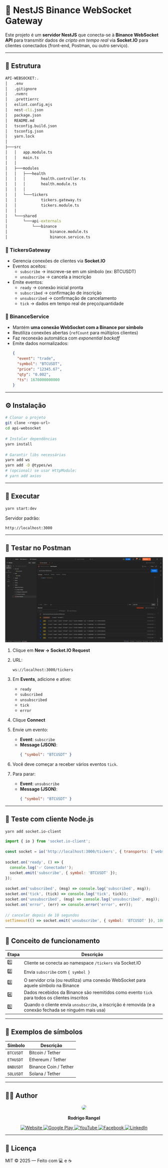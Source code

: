 # 📡 NestJS Binance WebSocket Gateway

Este projeto é um **servidor NestJS** que conecta-se à **Binance WebSocket API** para transmitir dados de *cripto em tempo real* via **Socket.IO** para clientes conectados (front-end, Postman, ou outro serviço).

---

## 🧱 Estrutura

```cmd
API-WEBSOCKET:.
│   .env
│   .gitignore
│   .nvmrc
│   .prettierrc
│   eslint.config.mjs
│   nest-cli.json
│   package.json
│   README.md
│   tsconfig.build.json
│   tsconfig.json
│   yarn.lock
│
├───src
│   │   app.module.ts
│   │   main.ts
│   │
│   ├───modules
│   │   ├───health
│   │   │       health.controller.ts
│   │   │       health.module.ts
│   │   │
│   │   └───tickers
│   │           tickers.gateway.ts
│   │           tickers.module.ts
│   │
│   └───shared
│       └───api-externals
│           └───binance
│                   binance.module.ts
│                   binance.service.ts
```


### 🔹 TickersGateway
- Gerencia conexões de clientes via **Socket.IO**
- Eventos aceitos:
    - `subscribe` → inscreve-se em um símbolo (ex: BTCUSDT)
    - `unsubscribe` → cancela a inscrição
- Emite eventos:
    - `ready` → conexão inicial pronta
    - `subscribed` → confirmação de inscrição
    - `unsubscribed` → confirmação de cancelamento
    - `tick` → dados em tempo real de preço/quantidade

### 🔹 BinanceService
- Mantém **uma conexão WebSocket com a Binance por símbolo**
- Reutiliza conexões abertas (`refCount` para múltiplos clientes)
- Faz reconexão automática com *exponential backoff*
- Emite dados normalizados:
  ```json
  {
    "event": "trade",
    "symbol": "BTCUSDT",
    "price": "12345.67",
    "qty": "0.002",
    "ts": 1670000000000
  }
  ```

---

## ⚙️ Instalação

```bash
# Clonar o projeto
git clone <repo-url>
cd api-websocket

# Instalar dependências
yarn install

# Garantir libs necessárias
yarn add ws
yarn add -D @types/ws
# (opcional) se usar HttpModule:
# yarn add axios
```

---

## 🚀 Executar

```bash
yarn start:dev
```

Servidor padrão:
```
http://localhost:3000
```

---

## 🧪 Testar no Postman
![img.png](img.png)
1. Clique em **New → Socket.IO Request**
2. URL:
   ```
   ws://localhost:3000/tickers
   ```
3. Em **Events**, adicione e ative:
    - `ready`
    - `subscribed`
    - `unsubscribed`
    - `tick`
    - `error`

4. Clique **Connect**

5. Envie um evento:
    - **Event**: `subscribe`
    - **Message (JSON)**:
      ```json
      { "symbol": "BTCUSDT" }
      ```

6. Você deve começar a receber vários eventos `tick`.

7. Para parar:
    - **Event**: `unsubscribe`
    - **Message (JSON)**:
      ```json
      { "symbol": "BTCUSDT" }
      ```

---

## 🧩 Teste com cliente Node.js

```bash
yarn add socket.io-client
```

```js
import { io } from 'socket.io-client';

const socket = io('http://localhost:3000/tickers', { transports: ['websocket'] });

socket.on('ready', () => {
  console.log('✅ Conectado!');
  socket.emit('subscribe', { symbol: 'BTCUSDT' });
});

socket.on('subscribed', (msg) => console.log('subscribed', msg));
socket.on('tick', (tick) => console.log('tick', tick));
socket.on('unsubscribed', (msg) => console.log('unsubscribed', msg));
socket.on('error', (err) => console.error('error', err));

// cancelar depois de 10 segundos
setTimeout(() => socket.emit('unsubscribe', { symbol: 'BTCUSDT' }), 10000);
```

---

## 🧠 Conceito de funcionamento

| Etapa | Descrição |
|-------|------------|
| 1️⃣ | Cliente se conecta ao namespace `/tickers` via Socket.IO |
| 2️⃣ | Envia `subscribe` com `{ symbol }` |
| 3️⃣ | O servidor cria (ou reutiliza) uma conexão WebSocket para aquele símbolo na Binance |
| 4️⃣ | Dados recebidos da Binance são reemitidos como evento `tick` para todos os clientes inscritos |
| 5️⃣ | Quando o cliente envia `unsubscribe`, a inscrição é removida (e a conexão fechada se ninguém mais usa) |

---

## 🧰 Exemplos de símbolos

| Símbolo | Descrição |
|----------|------------|
| `BTCUSDT` | Bitcoin / Tether |
| `ETHUSDT` | Ethereum / Tether |
| `BNBUSDT` | Binance Coin / Tether |
| `SOLUSDT` | Solana / Tether |

---

## 👨‍💻 Author

<div align="center">
  <img src="https://avatars.githubusercontent.com/u/53544561?v=4" width="150" style="border-radius: 50%;" />

**Rodrigo Rangel**

  <div>
    <a href="https://hangell.org" target="_blank">
      <img src="https://img.shields.io/badge/website-000000?style=for-the-badge&logo=About.me&logoColor=white" alt="Website" />
    </a>
    <a href="https://play.google.com/store/apps/dev?id=5606456325281613718" target="_blank">
      <img src="https://img.shields.io/badge/Google_Play-414141?style=for-the-badge&logo=google-play&logoColor=white" alt="Google Play" />
    </a>
    <a href="https://www.youtube.com/channel/UC8_zG7RFM2aMhI-p-6zmixw" target="_blank">
      <img src="https://img.shields.io/badge/YouTube-FF0000?style=for-the-badge&logo=youtube&logoColor=white" alt="YouTube" />
    </a>
    <a href="https://www.facebook.com/hangell.org" target="_blank">
      <img src="https://img.shields.io/badge/Facebook-1877F2?style=for-the-badge&logo=facebook&logoColor=white" alt="Facebook" />
    </a>
    <a href="https://www.linkedin.com/in/rodrigo-rangel-a80810170" target="_blank">
      <img src="https://img.shields.io/badge/-LinkedIn-%230077B5?style=for-the-badge&logo=linkedin&logoColor=white" alt="LinkedIn" />
    </a>
  </div>
</div>

---

## 🧾 Licença

MIT © 2025 — Feito com 💻 e ☕
